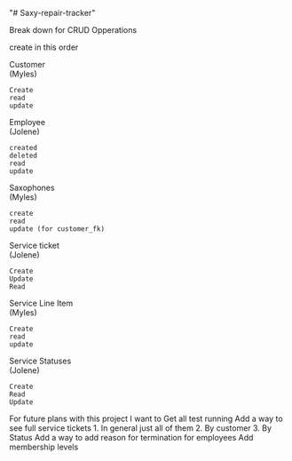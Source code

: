 "# Saxy-repair-tracker" 

Break down for CRUD Opperations

create in this order

Customer  		
(Myles)

	Create
	read
	update

Employee 		 
(Jolene)

	created	
	deleted
	read
	update

Saxophones 		
(Myles)
 
	create
	read
	update (for customer_fk)

Service ticket		
(Jolene)

	Create 
	Update
	Read
	
Service Line Item	
(Myles)

	Create
	read
	update
	
Service Statuses		
(Jolene)

	Create
	Read
	Update
	
For future plans with this project I want to 
Get all test running 
Add a way to see full service tickets 
	1. In general just all of them 
	2. By customer
	3. By Status
Add a way to add reason for termination for employees 
Add membership levels
